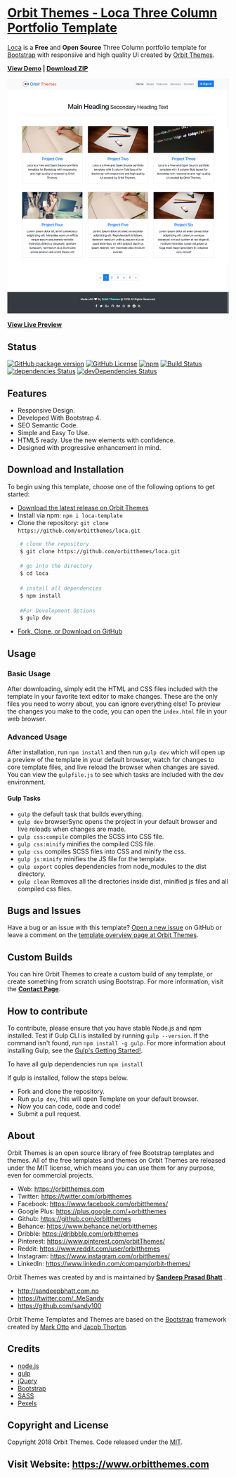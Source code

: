 # [Orbit Themes - Loca Three Column Portfolio Template](https://orbitthemes.com/preview/loca/)

[Loca](https://orbitthemes.com/downloads/loca/) is a **Free** and **Open Source** Three Column portfolio template for [Bootstrap](https://getbootstrap.com/) with responsive and high quality UI created by [Orbit Themes](https://orbitthemes.com/).


<strong><a href="https://orbitthemes.com/preview/loca/">View Demo</a> | <a href="https://github.com/orbitthemes/loca/archive/master.zip">Download ZIP</a></strong>

[![Loca Three Col Portfolio Preview](https://raw.githubusercontent.com/orbitthemes/Orbit-Themes/master/assets/loca.png)](https://orbitthemes.com/preview/loca/)


**[View Live Preview](https://orbitthemes.com/preview/loca/)**

## Status
[![GitHub package version](https://img.shields.io/github/package-json/v/badges/shields.svg)](https://github.com/orbitthemes/loca)
[![GitHub License](https://img.shields.io/badge/license-MIT-blue.svg)](https://raw.githubusercontent.com/orbitthemes/loca/master/LICENSE)
[![npm](https://img.shields.io/npm/v/npm.svg)](https://www.npmjs.com/package/loca-template)
[![Build Status](https://travis-ci.org/orbitthemes/Loca.svg?branch=master)](https://travis-ci.org/orbitthemes/Loca)
[![dependencies Status](https://david-dm.org/orbitthemes/loca/status.svg)](https://david-dm.org/orbitthemes/Loca)
[![devDependencies Status](https://david-dm.org/orbitthemes/loca/dev-status.svg)](https://david-dm.org/orbitthemes/Loca?type=dev)

## Features

- Responsive Design.
- Developed With Bootstrap 4.
- SEO Semantic Code.
- Simple and Easy To Use.
- HTML5 ready. Use the new elements with confidence.
- Designed with progressive enhancement in mind.

## Download and Installation

To begin using this template, choose one of the following options to get started:
* [Download the latest release on Orbit Themes](https://orbitthemes.com/downloads/loca/)
* Install via npm: `npm i loca-template`
* Clone the repository: `git clone https://github.com/orbitthemes/loca.git`
```sh
    # clone the repository
    $ git clone https://github.com/orbitthemes/loca.git

    # go into the directory
    $ cd loca

    # install all dependencies
    $ npm install

    #For Development Options
    $ gulp dev
```

* [Fork, Clone, or Download on GitHub](https://github.com/orbitthemes/loca)

## Usage


### Basic Usage

After downloading, simply edit the HTML and CSS files included with the template in your favorite text editor to make changes. These are the only files you need to worry about, you can ignore everything else! To preview the changes you make to the code, you can open the `index.html` file in your web browser.

### Advanced Usage

After installation, run `npm install` and then run `gulp dev` which will open up a preview of the template in your default browser, watch for changes to core template files, and live reload the browser when changes are saved. You can view the `gulpfile.js` to see which tasks are included with the dev environment.

#### Gulp Tasks

- `gulp` the default task that builds everything.
- `gulp dev` browserSync opens the project in your default browser and live reloads when changes are made.
- `gulp css:compile` compiles the SCSS into CSS file.
- `gulp css:minify` minifies the compiled CSS file.
- `gulp css` compiles SCSS files into CSS and minify the css.
- `gulp js:minify` minifies the JS file for the template.
- `gulp export` copies dependencies from node_modules to the dist directory.
- `gulp clean` Removes all the directories inside dist, minified js files and all compiled css files.

## Bugs and Issues

Have a bug or an issue with this template? [Open a new issue](https://github.com/orbitthemes/loca/issues) on GitHub or leave a comment on the [template overview page at Orbit Themes](https://orbitthemes.com/downloads/loca/).

## Custom Builds

You can hire Orbit Themes to create a custom build of any template, or create something from scratch using Bootstrap. For more information, visit the **[Contact Page](https://orbitthemes.com/contact/)**.

<!-- ## Other Templates -->
<!-- List Other Templates Of Orbit Themes -->

<!-- ## Useful Links -->
<!-- OrbitThemes Blog Post Links Related To the Template. -->

## How to contribute

To contribute, please ensure that you have stable Node.js and npm installed.
Test if Gulp CLI is installed by running `gulp --version`. If the command isn't found, run `npm install -g gulp`. For more information about installing Gulp, see the [Gulp's Getting Started!](https://gulpjs.org/getting-started).

To have all gulp dependencies run `npm install`

If gulp is installed, follow the steps below.

* Fork and clone the repository.
* Run `gulp dev`, this will open Template on your default browser.
* Now you can code, code and code!
* Submit a pull request.

## About

Orbit Themes is an open source library of free Bootstrap templates and themes. All of the free templates and themes on Orbit Themes are released under the MIT license, which means you can use them for any purpose, even for commercial projects.

* Web: https://orbitthemes.com
* Twitter: https://twitter.com/orbitthemes
* Facebook: https://www.facebook.com/orbitthemes/
* Google Plus: https://plus.google.com/+orbitthemes
* Github: https://github.com/orbitthemes
* Behance: https://www.behance.net/orbitthemes
* Dribble: https://dribbble.com/orbitthemes
* Pinterest: https://www.pinterest.com/orbitThemes/
* Reddit: https://www.reddit.com/user/orbitthemes
* Instagram: https://www.instagram.com/orbitthemes/
* LinkedIn: https://www.linkedin.com/company/orbit-themes/

Orbit Themes was created by and is maintained by **[Sandeep Prasad Bhatt](http://sandeepbhatt.com.np/)** .

* http://sandeepbhatt.com.np
* https://twitter.com/_MeSandy
* https://github.com/sandy100

Orbit Theme Templates and Themes are based on the [Bootstrap](http://getbootstrap.com/) framework created by [Mark Otto](https://twitter.com/mdo) and [Jacob Thorton](https://twitter.com/fat).


## Credits

* [node.js](http://nodejs.org/)
* [gulp](http://gulpjs.com/)
* [jQuery](http://jquery.com/)
* [Bootstrap](http://getbootstrap.com/)
* [SASS](https://sass-lang.com/)
* [Pexels](https://www.pexels.com/)

## Copyright and License

Copyright 2018 Orbit Themes. Code released under the [MIT](https://raw.githubusercontent.com/orbitthemes/loca/master/LICENSE).

## Visit Website: https://www.orbitthemes.com
